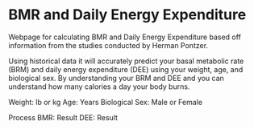 # BMR and Daily Energy Expenditure
Webpage for calculating BMR and Daily Energy Expenditure based off information from the studies conducted by Herman Pontzer. 

Using historical data it will accurately predict your basal metabolic rate (BRM) and daily energy expenditure (DEE) using your weight, age, and biological sex. By understanding your BRM and DEE and you can understand how many calories a day your body burns.

Weight: lb or kg 
Age: Years
Biological Sex: Male or Female

Process
BMR: Result
DEE: Result
